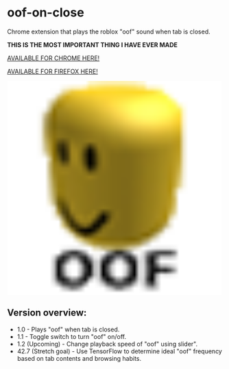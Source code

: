 # oof-on-close
Chrome extension that plays the roblox "oof" sound when tab is closed.  
    
**THIS IS THE MOST IMPORTANT THING I HAVE EVER MADE**  
  
[AVAILABLE FOR CHROME HERE!](https://chrome.google.com/webstore/detail/oof/megabacfdcdkoigeenelkfaenmociipc?hl=en-GB)

[AVAILABLE FOR FIREFOX HERE!](https://addons.mozilla.org/addon/roblox_oof/)


<img src="icon48.png" width="500" align="middle">

## Version overview:    
    
* 1.0 - Plays "oof" when tab is closed.
* 1.1 - Toggle switch to turn "oof" on/off. 
* 1.2 (Upcoming) - Change playback speed of "oof" using slider". 
* 42.7 (Stretch goal) - Use TensorFlow to determine ideal "oof" frequency based on tab contents and browsing habits.

